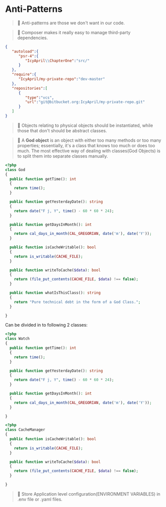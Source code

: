 # Anti-Patterns

> 🧠 Anti-patterns are those we don't want in our code.

> 🧠 Composer makes it really easy to manage third-party dependencies.

```json
{
   "autoload":{
      "psr-4":{
         "IcyApril\\ChapterOne":"src/"
      }
   },
   "require":{
      "IcyApril/my-private-repo":"dev-master"
   },
   "repositories":[
      {
         "type":"vcs",
         "url":"git@bitbucket.org:IcyApril/my-private-repo.git"
      }
   ]
}
```

> 🧠 Objects relating to physical objects should be instantiated, while those that don't should be abstract classes.

> 🧠 A **God object** is an object with either too many methods or too many properties; essentially, it's a class that knows too much or does too much. The most effective way of dealing with classes(God Objects) is to split them into separate classes manually.

```php
<?php
class God
{
  public function getTime(): int
  {
    return time();
  }

  public function getYesterdayDate(): string
  {
    return date("F j, Y", time() - 60 * 60 * 24);
  }

  public function getDaysInMonth(): int
  {
    return cal_days_in_month(CAL_GREGORIAN, date('m'), date('Y'));
  }

  public function isCacheWritable(): bool
  {
    return is_writable(CACHE_FILE);
  }

  public function writeToCache($data): bool
  {
    return (file_put_contents(CACHE_FILE, $data) !== false);
  }

  public function whatIsThisClass(): string
  {
    return "Pure technical debt in the form of a God Class.";
  }

}

```

Can be divided in to following 2 classes:

```php
<?php
class Watch
{
  public function getTime(): int
  {
    return time();
  }

  public function getYesterdayDate(): string
  {
    return date("F j, Y", time() - 60 * 60 * 24);
  }

  public function getDaysInMonth(): int
  {
    return cal_days_in_month(CAL_GREGORIAN, date('m'), date('Y'));
  }

}

```

```php
<?php
class CacheManager
{
  public function isCacheWritable(): bool
  {
    return is_writable(CACHE_FILE);
  }

  public function writeToCache($data): bool
  {
    return (file_put_contents(CACHE_FILE, $data) !== false);
  }

}

```

> 🧠 Store Application level configuration(ENVIRONMENT VARIABLES) in .env file or .yaml files.
